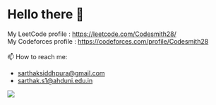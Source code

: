 # Hello there 👋
My LeetCode profile : https://leetcode.com/Codesmith28/ <br>
My Codeforces profile : https://codeforces.com/profile/Codesmith28 <br><br>
📫 How to reach me: <br>
  - sarthaksiddhpura@gmail.com <br>
  - sarthak.s1@ahduni.edu.in <br>
  
![](https://komarev.com/ghpvc/?username=Codesmith28&color=blueviolet)
<!--
![](https://raw.githubusercontent.com/Codesmith28/cf-stats/main/output/light_card.svg#gh-dark-mode-only)
**Codesmith28/Codesmith28** is a ✨ _special_ ✨ repository because its `README.md` (this file) appears on your GitHub profile.

Here are some ideas to get you started:

- 🔭 I’m currently working on ...
- 🌱 I’m currently learning ...
- 👯 I’m looking to collaborate on ...
- 🤔 I’m looking for help with ...
- 💬 Ask me about ...
- 
- 😄 Pronouns: ...
- ⚡ Fun fact: ...
-->
